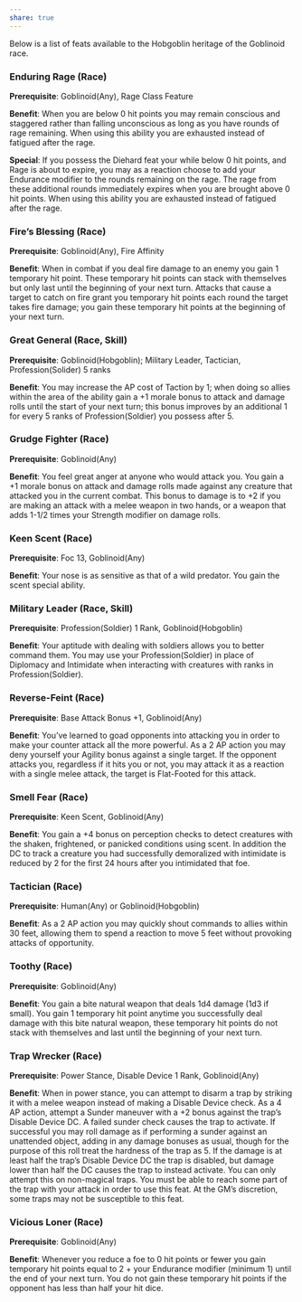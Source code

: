 ```yaml
---
share: true
---
```

Below is a list of feats available to the Hobgoblin heritage of the Goblinoid race.

<h3><span><p dir="auto">Enduring Rage (Race)</p></span></h3><p><span><p dir="auto"><b>Prerequisite</b>:    Goblinoid(Any), Rage Class Feature<br></p></span></p><p><span><p dir="auto"><b>Benefit</b>:    When you are below 0 hit points you may remain conscious and staggered rather than falling unconscious as long as you have rounds of rage remaining. When using this ability you are exhausted instead of fatigued after the rage.<br></p></span></p><p><span><p dir="auto"><b>Special</b>:    If you possess the Diehard feat your while below 0 hit points, and Rage is about to expire, you may as a reaction choose to add your Endurance modifier to the rounds remaining on the rage. The rage from these additional rounds immediately expires when you are brought above 0 hit points. When using this ability you are exhausted instead of fatigued after the rage.<br></p></span></p><h3><span><p dir="auto">Fire’s Blessing (Race)</p></span></h3><p><span><p dir="auto"><b>Prerequisite</b>:    Goblinoid(Any), Fire Affinity<br></p></span></p><p><span><p dir="auto"><b>Benefit</b>:    When in combat if you deal fire damage to an enemy you gain 1 temporary hit point. These temporary hit points can stack with themselves but only last until the beginning of your next turn. Attacks that cause a target to catch on fire grant you temporary hit points each round the target takes fire damage; you gain these temporary hit points at the beginning of your next turn.<br></p></span></p><h3><span><p dir="auto">Great General (Race, Skill)</p></span></h3><p><span><p dir="auto"><b>Prerequisite</b>:    Goblinoid(Hobgoblin); Military Leader, Tactician, Profession(Solider) 5 ranks<br></p></span></p><p><span><p dir="auto"><b>Benefit</b>:    You may increase the AP cost of Taction by 1; when doing so allies within the area of the ability gain a +1 morale bonus to attack and damage rolls until the start of your next turn; this bonus improves by an additional 1 for every 5 ranks of Profession(Soldier) you possess after 5.<br></p></span></p><h3><span><p dir="auto">Grudge Fighter (Race)</p></span></h3><p><span><p dir="auto"><b>Prerequisite</b>:    Goblinoid(Any)<br></p></span></p><p><span><p dir="auto"><b>Benefit</b>:    You feel great anger at anyone who would attack you. You gain a +1 morale bonus on attack and damage rolls made against any creature that attacked you in the current combat. This bonus to damage is to +2 if you are making an attack with a melee weapon in two hands, or a weapon that adds 1-1/2 times your Strength modifier on damage rolls.<br></p></span></p><h3><span><p dir="auto">Keen Scent (Race)</p></span></h3><p><span><p dir="auto"><b>Prerequisite</b>:    Foc 13, Goblinoid(Any)<br></p></span></p><p><span><p dir="auto"><b>Benefit</b>:    Your nose is as sensitive as that of a wild predator. You gain the scent special ability.<br></p></span></p><h3><span><p dir="auto">Military Leader (Race, Skill)</p></span></h3><p><span><p dir="auto"><b>Prerequisite</b>:    Profession(Soldier) 1 Rank, Goblinoid(Hobgoblin)<br></p></span></p><p><span><p dir="auto"><b>Benefit</b>:    Your aptitude with dealing with soldiers allows you to better command them. You may use your Profession(Soldier) in place of Diplomacy and Intimidate when interacting with creatures with ranks in Profession(Soldier).<br></p></span></p><h3><span><p dir="auto">Reverse-Feint (Race)</p></span></h3><p><span><p dir="auto"><b>Prerequisite</b>:    Base Attack Bonus +1, Goblinoid(Any)<br></p></span></p><p><span><p dir="auto"><b>Benefit</b>:    You’ve learned to goad opponents into attacking you in order to make your counter attack all the more powerful. As a 2 AP action you may deny yourself your Agility bonus against a single target. If the opponent attacks you, regardless if it hits you or not, you may attack it as a reaction with a single melee attack, the target is Flat-Footed  for this attack.<br></p></span></p><h3><span><p dir="auto">Smell Fear (Race)</p></span></h3><p><span><p dir="auto"><b>Prerequisite</b>:    Keen Scent, Goblinoid(Any)<br></p></span></p><p><span><p dir="auto"><b>Benefit</b>:    You gain a +4 bonus on perception checks to detect creatures with the shaken, frightened, or panicked conditions using scent. In addition the DC to track a creature you had successfully demoralized with intimidate is reduced by 2 for the first 24 hours after you intimidated that foe.<br></p></span></p><h3><span><p dir="auto">Tactician (Race)</p></span></h3><p><span><p dir="auto"><b>Prerequisite</b>:    Human(Any) or Goblinoid(Hobgoblin)<br></p></span></p><p><span><p dir="auto"><b>Benefit</b>:    As a 2 AP action you may quickly shout commands to allies within 30 feet, allowing them to spend a reaction to move 5 feet without provoking attacks of opportunity.<br></p></span></p><h3><span><p dir="auto">Toothy (Race)</p></span></h3><p><span><p dir="auto"><b>Prerequisite</b>:    Goblinoid(Any)<br></p></span></p><p><span><p dir="auto"><b>Benefit</b>:    You gain a bite natural weapon that deals 1d4 damage (1d3 if small). You gain 1 temporary hit point anytime you successfully deal damage with this bite natural weapon, these temporary hit points do not stack with themselves and last until the beginning of your next turn.<br></p></span></p><h3><span><p dir="auto">Trap Wrecker (Race)</p></span></h3><p><span><p dir="auto"><b>Prerequisite</b>:    Power Stance, Disable Device 1 Rank, Goblinoid(Any)<br></p></span></p><p><span><p dir="auto"><b>Benefit</b>:    When in power stance, you can attempt to disarm a trap by striking it with a melee weapon instead of making a Disable Device check. As a 4 AP action, attempt a Sunder maneuver with a +2 bonus against the trap’s Disable Device DC. A failed sunder check causes the trap to activate. If successful you may roll damage as if performing a sunder against an unattended object, adding in any damage bonuses as usual, though for the purpose of this roll treat the hardness of the trap as 5. If the damage is at least half the trap’s Disable Device DC the trap is disabled, but damage lower than half the DC causes the trap to instead activate. You can only attempt this on non-magical traps. You must be able to reach some part of the trap with your attack in order to use this feat. At the GM’s discretion, some traps may not be susceptible to this feat.<br></p></span></p><h3><span><p dir="auto">Vicious Loner (Race)</p></span></h3><p><span><p dir="auto"><b>Prerequisite</b>:    Goblinoid(Any)<br></p></span></p><p><span><p dir="auto"><b>Benefit</b>:    Whenever you reduce a foe to 0 hit points or fewer you gain temporary hit points equal to 2 + your Endurance modifier (minimum 1) until the end of your next turn. You do not gain these temporary hit points if the opponent has less than half your hit dice.<br></p></span></p>